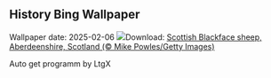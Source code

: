 ## History Bing Wallpaper
Wallpaper date: 2025-02-06
![](https://www.bing.com/th?id=OHR.ScottishSheep_EN-IN6992172099_UHD.jpg&w=1000)Download: [Scottish Blackface sheep, Aberdeenshire, Scotland (© Mike Powles/Getty Images)](https://www.bing.com/th?id=OHR.ScottishSheep_EN-IN6992172099_UHD.jpg)

Auto get programm by LtgX
